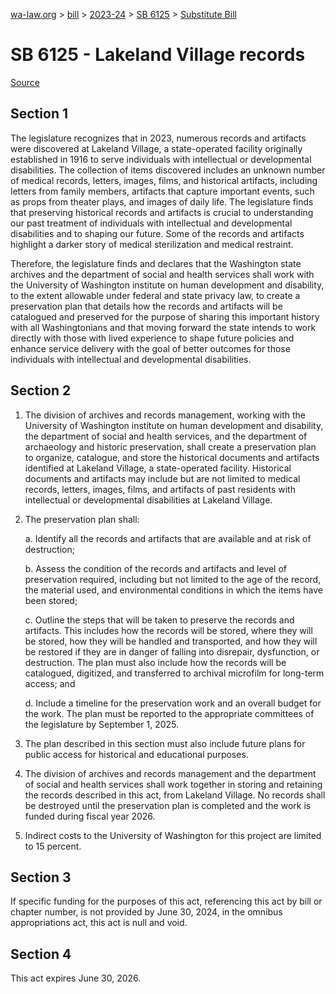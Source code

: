 [wa-law.org](/) > [bill](/bill/) > [2023-24](/bill/2023-24/) > [SB 6125](/bill/2023-24/sb/6125/) > [Substitute Bill](/bill/2023-24/sb/6125/S/)

# SB 6125 - Lakeland Village records

[Source](http://lawfilesext.leg.wa.gov/biennium/2023-24/Pdf/Bills/Senate%20Bills/6125-S.pdf)

## Section 1
The legislature recognizes that in 2023, numerous records and artifacts were discovered at Lakeland Village, a state-operated facility originally established in 1916 to serve individuals with intellectual or developmental disabilities. The collection of items discovered includes an unknown number of medical records, letters, images, films, and historical artifacts, including letters from family members, artifacts that capture important events, such as props from theater plays, and images of daily life. The legislature finds that preserving historical records and artifacts is crucial to understanding our past treatment of individuals with intellectual and developmental disabilities and to shaping our future. Some of the records and artifacts highlight a darker story of medical sterilization and medical restraint.

Therefore, the legislature finds and declares that the Washington state archives and the department of social and health services shall work with the University of Washington institute on human development and disability, to the extent allowable under federal and state privacy law, to create a preservation plan that details how the records and artifacts will be catalogued and preserved for the purpose of sharing this important history with all Washingtonians and that moving forward the state intends to work directly with those with lived experience to shape future policies and enhance service delivery with the goal of better outcomes for those individuals with intellectual and developmental disabilities.

## Section 2
1. The division of archives and records management, working with the University of Washington institute on human development and disability, the department of social and health services, and the department of archaeology and historic preservation, shall create a preservation plan to organize, catalogue, and store the historical documents and artifacts identified at Lakeland Village, a state-operated facility. Historical documents and artifacts may include but are not limited to medical records, letters, images, films, and artifacts of past residents with intellectual or developmental disabilities at Lakeland Village.

2. The preservation plan shall:

    a. Identify all the records and artifacts that are available and at risk of destruction;

    b. Assess the condition of the records and artifacts and level of preservation required, including but not limited to the age of the record, the material used, and environmental conditions in which the items have been stored;

    c. Outline the steps that will be taken to preserve the records and artifacts. This includes how the records will be stored, where they will be stored, how they will be handled and transported, and how they will be restored if they are in danger of falling into disrepair, dysfunction, or destruction. The plan must also include how the records will be catalogued, digitized, and transferred to archival microfilm for long-term access; and

    d. Include a timeline for the preservation work and an overall budget for the work. The plan must be reported to the appropriate committees of the legislature by September 1, 2025.

3. The plan described in this section must also include future plans for public access for historical and educational purposes.

4. The division of archives and records management and the department of social and health services shall work together in storing and retaining the records described in this act, from Lakeland Village. No records shall be destroyed until the preservation plan is completed and the work is funded during fiscal year 2026.

5. Indirect costs to the University of Washington for this project are limited to 15 percent.

## Section 3
If specific funding for the purposes of this act, referencing this act by bill or chapter number, is not provided by June 30, 2024, in the omnibus appropriations act, this act is null and void.

## Section 4
This act expires June 30, 2026.
